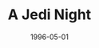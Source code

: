 ---
mission_id: jedinight
editorsChoice:
title: "A Jedi Night"
authors: 
    - "Rey Perez"
date: 1996-05-01
filename: "jedinight.zip"
description: "You are Kyle Katarn, who has been chosen to travel back through time with Jan to the Clone Wars. Your mission is retrieve the data tapes which contain The Book of Anger. The Book of Anger is a book that it so influential upon the thoughts of Jedi Knights, that it can literally turn them toward the dark side of the Force."
cover: "jedinight.png"
levelReplaced:	IMPCITY
difficulty: yes
bm:	yes
fme: yes
wax: yes
three_do: yes
voc: yes
gmd: no
vue: no
lfd: no
base: "New level built using the original Coruscant mission" 
editors: "Dark Forces Level Editor 0.91"

---